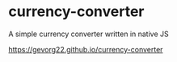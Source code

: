 # currency-converter

A simple currency converter written in native JS

https://gevorg22.github.io/currency-converter
